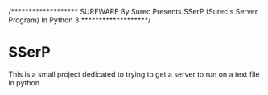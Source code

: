 /*******************
SUREWARE
By Surec
Presents
SSerP (Surec's Server Program)
In
Python 3
*******************/

# SSerP
This is a small project dedicated to trying to get a server to run on a text file in python.
